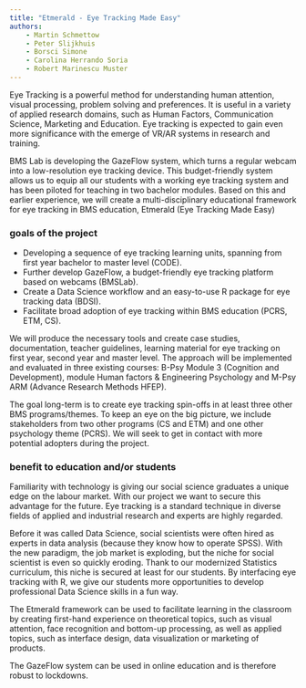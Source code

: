 ```yaml
---
title: "Etmerald - Eye Tracking Made Easy"
authors:
    - Martin Schmettow
    - Peter Slijkhuis
    - Borsci Simone
    - Carolina Herrando Soria
    - Robert Marinescu Muster
---
```


Eye Tracking is a powerful method for understanding human attention, visual processing, problem solving and preferences. It is useful in a variety of applied research domains, such as Human Factors, Communication Science, Marketing and Education. Eye tracking is expected to gain even more significance with the emerge of VR/AR systems in research and training.

BMS Lab is developing the GazeFlow system, which turns a regular webcam into a low-resolution eye tracking device. This budget-friendly system allows us to equip all our students with a working eye tracking system and has been piloted for teaching in two bachelor modules. Based on this and earlier experience, we will create a multi-disciplinary educational framework for eye tracking in BMS education, Etmerald (Eye Tracking Made Easy)

### goals of the project

-   Developing a sequence of eye tracking learning units, spanning from first year bachelor to master level (CODE).
-   Further develop GazeFlow, a budget-friendly eye tracking platform based on webcams (BMSLab).
-   Create a Data Science workflow and an easy-to-use R package for eye tracking data (BDSI).
-   Facilitate broad adoption of eye tracking within BMS education (PCRS, ETM, CS).

We will produce the necessary tools and create case studies, documentation, teacher guidelines, learning material for eye tracking on first year, second year and master level. The approach will be implemented and evaluated in three existing courses: B-Psy Module 3 (Cognition and Development), module Human factors & Engineering Psychology and M-Psy ARM (Advance Research Methods HFEP).

The goal long-term is to create eye tracking spin-offs in at least three other BMS programs/themes. To keep an eye on the big picture, we include stakeholders from two other programs (CS and ETM) and one other psychology theme (PCRS). We will seek to get in contact with more potential adopters during the project.

### benefit to education and/or students

Familiarity with technology is giving our social science graduates a unique edge on the labour market. With our project we want to secure this advantage for the future. Eye tracking is a standard technique in diverse fields of applied and industrial research and experts are highly regarded.

Before it was called Data Science, social scientists were often hired as experts in data analysis (because they know how to operate SPSS). With the new paradigm, the job market is exploding, but the niche for social scientist is even so quickly eroding. Thank to our modernized Statistics curriculum, this niche is secured at least for our students. By interfacing eye tracking with R, we give our students more opportunities to develop professional Data Science skills in a fun way.

The Etmerald framework can be used to facilitate learning in the classroom by creating first-hand experience on theoretical topics, such as visual attention, face recognition and bottom-up processing, as well as applied topics, such as interface design, data visualization or marketing of products.

The GazeFlow system can be used in online education and is therefore robust to lockdowns.
